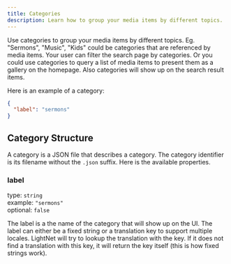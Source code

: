 ```yaml
---
title: Categories
description: Learn how to group your media items by different topics.
---
```


Use categories to group your media items by different topics. Eg. "Sermons", "Music", "Kids" could be categories that are referenced by media items. Your user can filter the search page by categories. Or you could use categories to query a list of media items to present them as a gallery on the homepage. Also categories will show up on the search result items.

Here is an example of a category:

```json title="src/content/categories/sermons.json"
{
  "label": "sermons"
}
```

## Category Structure

A category is a JSON file that describes a category. The category identifier is its filename without the `.json` suffix. Here is the available properties.

### label

type: `string` \
example: `"sermons"` \
optional: `false`

The label is a the name of the category that will show up on the UI. The label can either be a fixed string or a translation key to support multiple locales. LightNet will try to lookup the translation with the key. If it does not find a translation with this key, it will return the key itself (this is how fixed strings work).
